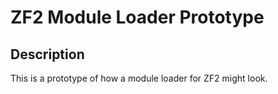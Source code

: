 ZF2 Module Loader Prototype
===========================

Description
-----------
This is a prototype of how a module loader for ZF2 might look.
